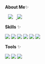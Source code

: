 <b>About Me</b>✨

<a href="https://instagram.com/_houseyoon">
    <img src="http://img.shields.io/badge/-Instagram-E4405F?style=flat&logo=Instagram&link=https://instagram.com/fivepxint/" style="height : auto; margin-left : 10px; margin-right : 10px;"/>
</a>
<a href="https://houseyoon.tistory.com/">
    <img src="https://img.shields.io/badge/Tistory-000000?style=for-the-badge&logo=tistory&logoColor=white">
</a>


<b>Skills</b> ✨

<img src="https://img.shields.io/badge/C-A8B9CC?style=flat-square&logo=firebase&logoColor=white"/> <img src="https://img.shields.io/badge/Java-007396?style=flat&logo=OpenJDK&logoColor=white"/> <img src="https://img.shields.io/badge/HTML5-E34F26?style=flat-square&logo=firebase&logoColor=white"/> <img src="https://img.shields.io/badge/JavaScript-F7DF1E?style=flat-square&logo=firebase&logoColor=white"/> <img src="https://img.shields.io/badge/CSS3-1572B6?style=flat-square&logo=firebase&logoColor=white"/> <img src="https://img.shields.io/badge/Python-3776AB?style=flat-square&logo=firebase&logoColor=white"/> 

<b>Tools</b> ✨

<img src="https://img.shields.io/badge/Eclipse IDE-2C2255?style=flat-square&logo=firebase&logoColor=white"/> <img src="https://img.shields.io/badge/Visual Studio-5C2D91?style=flat-square&logo=firebase&logoColor=white"/> <img src="https://img.shields.io/badge/Visual Studio Code-007ACC?style=flat-square&logo=firebase&logoColor=white"/>

<!--
Here are some ideas to get you started:

- 🔭 I’m currently working on ...
- 🌱 I’m currently learning ...
- 👯 I’m looking to collaborate on ...
- 🤔 I’m looking for help with ...
- 💬 Ask me about ...
- 📫 How to reach me: ...
- 😄 Pronouns: ...
- ⚡ Fun fact: ...
-->
